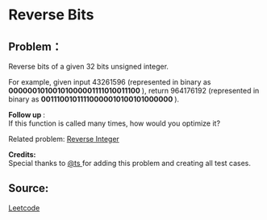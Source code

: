 # Reverse Bits

## Problem：

<div class="question-content">
 <p>
 </p>
 <p>
  Reverse bits of a given 32 bits unsigned integer.
 </p>
 <p>
  For example, given input 43261596 (represented in binary as
  <b>
   00000010100101000001111010011100
  </b>
  ), return 964176192 (represented in binary as
  <b>
   00111001011110000010100101000000
  </b>
  ).
 </p>
 <p>
  <b>
   Follow up
  </b>
  :
  <br/>
  If this function is called many times, how would you optimize it?
 </p>
 <p>
  Related problem:
  <a href="/problems/reverse-integer/">
   Reverse Integer
  </a>
 </p>
 <p>
  <b>
   Credits:
  </b>
  <br/>
  Special thanks to
  <a href="https://oj.leetcode.com/discuss/user/ts">
   @ts
  </a>
  for adding this problem and creating all test cases.
 </p>
</div>


## Source:
[Leetcode](https://leetcode.com/problems/reverse-bits/)
